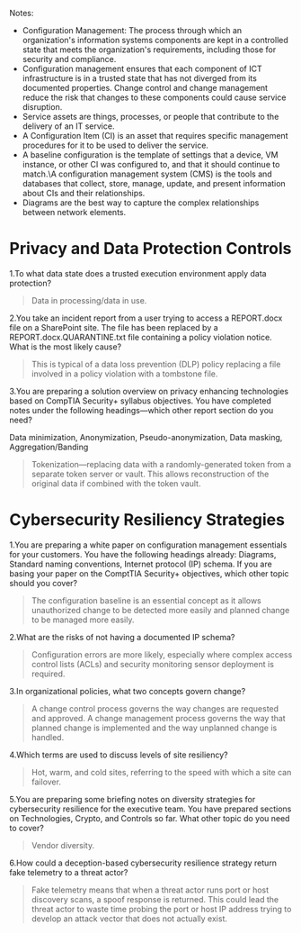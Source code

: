 Notes: 

 - Configuration Management: The process through which an organization's information systems components are kept in a controlled state that meets the organization's requirements, including those for security and compliance.
 - Configuration management ensures that each component of ICT infrastructure is in a trusted state that has not diverged from its documented properties. Change control and change management reduce the risk that changes to these components could cause service disruption. 
 - Service assets are things, processes, or people that contribute to the delivery of an IT service.
 - A Configuration Item (CI) is an asset that requires specific management procedures for it to be used to deliver the service. 
 - A baseline configuration is the template of settings that a device, VM instance, or other CI was configured to, and that it should continue to match.\A configuration management system (CMS) is the tools and databases that collect, store, manage, update, and present information about CIs and their relationships.
 - Diagrams are the best way to capture the complex relationships between network elements.

# Privacy and Data Protection Controls

1.To what data state does a trusted execution environment apply data protection?

 > Data in processing/data in use.

2.You take an incident report from a user trying to access a REPORT.docx file on a SharePoint site. The file has been replaced by a REPORT.docx.QUARANTINE.txt file containing a policy violation notice. What is the most likely cause?

 > This is typical of a data loss prevention (DLP) policy replacing a file involved in a policy violation with a tombstone file.

3.You are preparing a solution overview on privacy enhancing technologies based on CompTIA Security+ syllabus objectives. You have completed notes under the following headings—which other report section do you need?

Data minimization, Anonymization, Pseudo-anonymization, Data masking, Aggregation/Banding

 > Tokenization—replacing data with a randomly-generated token from a separate token server or vault. This allows reconstruction of the original data if combined with the token vault.

# Cybersecurity Resiliency Strategies

1.You are preparing a white paper on configuration management essentials for your customers. You have the following headings already: Diagrams, Standard naming conventions, Internet protocol (IP) schema. If you are basing your paper on the ComptTIA Security+ objectives, which other topic should you cover?

 > The configuration baseline is an essential concept as it allows unauthorized change to be detected more easily and planned change to be managed more easily.

2.What are the risks of not having a documented IP schema?

 > Configuration errors are more likely, especially where complex access control lists (ACLs) and security monitoring sensor deployment is required.

3.In organizational policies, what two concepts govern change?

 > A change control process governs the way changes are requested and approved. A change management process governs the way that planned change is implemented and the way unplanned change is handled.

4.Which terms are used to discuss levels of site resiliency?

 > Hot, warm, and cold sites, referring to the speed with which a site can failover.

5.You are preparing some briefing notes on diversity strategies for cybersecurity resilience for the executive team. You have prepared sections on Technologies, Crypto, and Controls so far. What other topic do you need to cover?

 > Vendor diversity.

6.How could a deception-based cybersecurity resilience strategy return fake telemetry to a threat actor?

 > Fake telemetry means that when a threat actor runs port or host discovery scans, a spoof response is returned. This could lead the threat actor to waste time probing the port or host IP address trying to develop an attack vector that does not actually exist.

